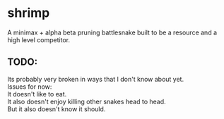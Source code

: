 # shrimp  
  
A minimax + alpha beta pruning battlesnake built to be a resource and a high level competitor.  
  
## TODO:  
Its probably very broken in ways that I don't know about yet.  
Issues for now:  
It doesn't like to eat.  
It also doesn't enjoy killing other snakes head to head.  
But it also doesn't know it should.  